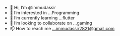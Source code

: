 - 👋 Hi, I’m @immudassir
- 👀 I’m interested in ...Programming
- 🌱 I’m currently learning ...flutter
- 💞️ I’m looking to collaborate on ...gaming
- 📫 How to reach me ...immudassir2821@gmail.com

<!---
immudassir/immudassir is a ✨ special ✨ repository because its `README.md` (this file) appears on your GitHub profile.
You can click the Preview link to take a look at your changes.
--->

